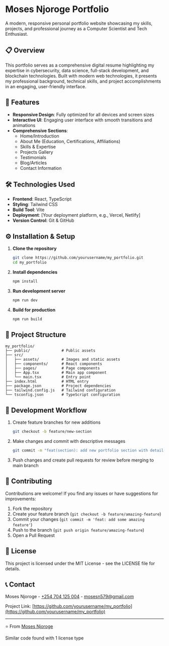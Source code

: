 # Moses Njoroge Portfolio

A modern, responsive personal portfolio website showcasing my skills, projects, and professional journey as a Computer Scientist and Tech Enthusiast.

## 📋 Overview

This portfolio serves as a comprehensive digital resume highlighting my expertise in cybersecurity, data science, full-stack development, and blockchain technologies. Built with modern web technologies, it presents my professional background, technical skills, and project accomplishments in an engaging, user-friendly interface.

## 🚀 Features

- **Responsive Design**: Fully optimized for all devices and screen sizes
- **Interactive UI**: Engaging user interface with smooth transitions and animations
- **Comprehensive Sections**:
  - Home/Introduction
  - About Me (Education, Certifications, Affiliations)
  - Skills & Expertise
  - Projects Gallery
  - Testimonials
  - Blog/Articles
  - Contact Information

## 🛠️ Technologies Used

- **Frontend**: React, TypeScript
- **Styling**: Tailwind CSS
- **Build Tool**: Vite
- **Deployment**: [Your deployment platform, e.g., Vercel, Netlify]
- **Version Control**: Git & GitHub

## ⚙️ Installation & Setup

1. **Clone the repository**
   ```bash
   git clone https://github.com/yourusername/my_portfolio.git
   cd my_portfolio
   ```

2. **Install dependencies**
   ```bash
   npm install
   ```

3. **Run development server**
   ```bash
   npm run dev
   ```

4. **Build for production**
   ```bash
   npm run build
   ```

## 📝 Project Structure

```
my_portfolio/
├── public/              # Public assets
├── src/
│   ├── assets/          # Images and static assets
│   ├── components/      # React components
│   ├── pages/           # Page components
│   ├── App.tsx          # Main app component
│   └── main.tsx         # Entry point
├── index.html           # HTML entry
├── package.json         # Project dependencies
├── tailwind.config.js   # Tailwind configuration
└── tsconfig.json        # TypeScript configuration
```

## 🔄 Development Workflow

1. Create feature branches for new additions
   ```bash
   git checkout -b feature/new-section
   ```

2. Make changes and commit with descriptive messages
   ```bash
   git commit -m "feat(section): add new portfolio section with details"
   ```

3. Push changes and create pull requests for review before merging to main branch

## 🤝 Contributing

Contributions are welcome! If you find any issues or have suggestions for improvements:

1. Fork the repository
2. Create your feature branch (`git checkout -b feature/amazing-feature`)
3. Commit your changes (`git commit -m 'feat: add some amazing feature'`)
4. Push to the branch (`git push origin feature/amazing-feature`)
5. Open a Pull Request

## 📄 License

This project is licensed under the MIT License - see the LICENSE file for details.

## 📞 Contact

Moses Njoroge - [+254 704 125 004](tel:+254704125004) - [mosesn579@gmail.com](mailto:mosesn579@gmail.com)

Project Link: [https://github.com/yourusername/my_portfolio](https://github.com/yourusername/my_portfolio)

---

⭐️ From [Moses Njoroge](https://github.com/yourusername)

Similar code found with 1 license type
```